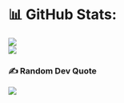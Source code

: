 # 📊 GitHub Stats:
![](https://github-readme-streak-stats.herokuapp.com/?user=silasporth&theme=monokai&hide_border=false)<br/>
![](https://github-readme-stats.vercel.app/api/top-langs/?username=silasporth&theme=monokai&hide_border=false&include_all_commits=true&count_private=false&layout=compact)

### ✍️ Random Dev Quote
![](https://quotes-github-readme.vercel.app/api?type=horizontal&theme=tokyonight)
